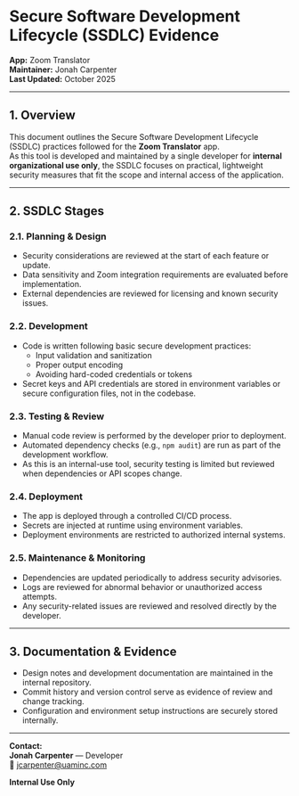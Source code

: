 # Secure Software Development Lifecycle (SSDLC) Evidence

**App:** Zoom Translator  
**Maintainer:** Jonah Carpenter  
**Last Updated:** October 2025  

---

## 1. Overview
This document outlines the Secure Software Development Lifecycle (SSDLC) practices followed for the **Zoom Translator** app.  
As this tool is developed and maintained by a single developer for **internal organizational use only**, the SSDLC focuses on practical, lightweight security measures that fit the scope and internal access of the application.

---

## 2. SSDLC Stages

### 2.1. Planning & Design
- Security considerations are reviewed at the start of each feature or update.  
- Data sensitivity and Zoom integration requirements are evaluated before implementation.  
- External dependencies are reviewed for licensing and known security issues.

### 2.2. Development
- Code is written following basic secure development practices:
  - Input validation and sanitization  
  - Proper output encoding  
  - Avoiding hard-coded credentials or tokens  
- Secret keys and API credentials are stored in environment variables or secure configuration files, not in the codebase.

### 2.3. Testing & Review
- Manual code review is performed by the developer prior to deployment.  
- Automated dependency checks (e.g., `npm audit`) are run as part of the development workflow.  
- As this is an internal-use tool, security testing is limited but reviewed when dependencies or API scopes change.

### 2.4. Deployment
- The app is deployed through a controlled CI/CD process.  
- Secrets are injected at runtime using environment variables.  
- Deployment environments are restricted to authorized internal systems.

### 2.5. Maintenance & Monitoring
- Dependencies are updated periodically to address security advisories.  
- Logs are reviewed for abnormal behavior or unauthorized access attempts.  
- Any security-related issues are reviewed and resolved directly by the developer.

---

## 3. Documentation & Evidence
- Design notes and development documentation are maintained in the internal repository.  
- Commit history and version control serve as evidence of review and change tracking.  
- Configuration and environment setup instructions are securely stored internally.

---

**Contact:**  
**Jonah Carpenter** — Developer  
📧 jcarpenter@uaminc.com  

**Internal Use Only**

